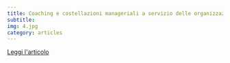 ```yaml
---
title: Coaching e costellazioni manageriali a servizio delle organizzazioni
subtitle:
img: 4.jpg
category: articles
---
```



[Leggi l'articolo](http://www.theperformancecoach.it/blog-leadership-e-coaching/2013/10/15/coaching-e-costellazioni-manageriali-a-servizio-delle-organi.html)
